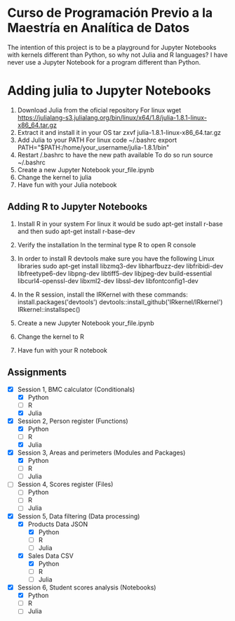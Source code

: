 

# Curso de Programación Previo a la Maestría en Analítica de Datos
The intention of this project is to be a playground for Jupyter Notebooks with kernels different than Python, so why not Julia and R languages?
I have never use a Jupyter Notebook for a program different than Python.

# Adding julia to Jupyter Notebooks

1. Download Julia from the oficial repository
    For linux wget https://julialang-s3.julialang.org/bin/linux/x64/1.8/julia-1.8.1-linux-x86_64.tar.gz
2. Extract it and install it in your OS
    tar zxvf julia-1.8.1-linux-x86_64.tar.gz
3. Add Julia to your PATH
    For linux code ~/.bashrc
    export PATH="$PATH:/home/your_username/julia-1.8.1/bin"
4. Restart /.bashrc to have the new path available
    To do so run source ~/.bashrc
5. Create a new Jupyter Notebook your_file.ipynb 
6. Change the kernel to julia
7. Have fun with your Julia notebook


## Adding R to Jupyter Notebooks

 1. Install R in your system
    For linux it would be 
    sudo apt-get install r-base
    and then
    sudo apt-get install r-base-dev

2. Verify the installation
    In the terminal type R to open R console

3. In order to install R devtools make sure you have the following Linux libraries
    sudo apt-get install libzmq3-dev libharfbuzz-dev libfribidi-dev libfreetype6-dev libpng-dev libtiff5-dev libjpeg-dev build-essential libcurl4-openssl-dev libxml2-dev libssl-dev libfontconfig1-dev

3. In the R session, install the IRKernel with these commands:
    install.packages('devtools')
    devtools::install_github('IRkernel/IRkernel')
    IRkernel::installspec()
4. Create a new Jupyter Notebook your_file.ipynb 
5. Change the kernel to R
6. Have fun with your R notebook

## Assignments

- [x] Session 1, BMC calculator (Conditionals)
  - [x] Python
  - [ ] R
  - [x] Julia
- [x] Session 2, Person register (Functions)
  - [x] Python
  - [ ] R
  - [x] Julia
- [x] Session 3, Areas and perimeters (Modules and Packages)
  - [x] Python
  - [ ] R
  - [ ] Julia
- [ ] Session 4, Scores register (Files)
  - [ ] Python
  - [ ] R
  - [ ] Julia
- [x] Session 5, Data filtering (Data processing)
  - [x] Products Data JSON
    - [x] Python
    - [ ] R
    - [ ] Julia
  - [x] Sales Data CSV
    - [x] Python
    - [ ] R
    - [ ] Julia
- [x] Session 6, Student scores analysis (Notebooks)
  - [x] Python
  - [ ] R
  - [ ] Julia 